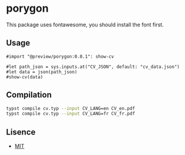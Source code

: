 # porygon

This package uses fontawesome, you should install the font first.

## Usage

```typ
#import "@preview/porygon:0.0.1": show-cv

#let path_json = sys.inputs.at("CV_JSON", default: "cv_data.json")
#let data = json(path_json)
#show-cv(data)
```

## Compilation

```sh
typst compile cv.typ --input CV_LANG=en CV_en.pdf
typst compile cv.typ --input CV_LANG=fr CV_fr.pdf
```

## Lisence

- [MIT](./LICENSE)
